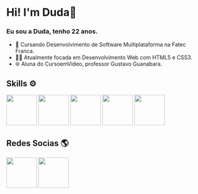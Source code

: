 # Hi! I'm Duda👋
  
### Eu sou a Duda, tenho 22 anos. 

- 📘 Cursando Desenvolvimento de Software Multiplataforma na Fatec Franca.
- 👩‍💻 Atualmente focada em Desenvolvimento Web com HTML5 e CSS3.
- 🌐 Aluna do CursoemVideo, professor Gustavo Guanabara.

## Skills ⚙️
<a href="https://html.spec.whatwg.org/dev/"><img src="https://cdn.pixabay.com/photo/2017/08/05/11/16/logo-2582748_1280.png" width="80"></a>
<a href="https://css-tricks.com/"><img src="https://cdn.pixabay.com/photo/2017/08/05/11/16/logo-2582747_1280.png" width="80"></a>
<a href="https://www.figma.com/about/"><img src="https://cdn.icon-icons.com/icons2/2429/PNG/512/figma_logo_icon_147289.png" width="80"></a>
<a href="https://www.adobe.com/br/products/illustrator.html"><img src="https://www.imagensempng.com.br/wp-content/uploads/2020/12/illustrator.png" width="80"></a>
<a href="https://git-scm.com/about"><img src="https://git-scm.com/images/logos/downloads/Git-Icon-1788C.png" width="80"></a>

## Redes Socias 🌎 

<a href="https://www.instagram.com/dudaarianne/" target="_blank"><img src="https://icons.iconarchive.com/icons/graphicloads/papercut-social/96/Instagram-icon.png" width="80"></a>
<a href="https://www.linkedin.com/in/eduarda-matos/" target="_blank"><img src="https://icons.iconarchive.com/icons/graphicloads/papercut-social/96/Linkedin-icon.png" width="80"></a>

